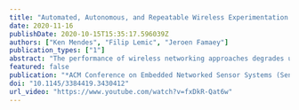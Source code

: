 ```yaml
---
title: "Automated, Autonomous, and Repeatable Wireless Experimentation in Heterogeneous 3D Environments (Demo)"
date: 2020-11-16
publishDate: 2020-10-15T15:35:17.596039Z
authors: ["Ken Mendes", "Filip Lemic", "Jeroen Famaey"]
publication_types: ["1"]
abstract: "The performance of wireless networking approaches degrades under user’s mobility. To objectively and reliably establish their performance under mobility, one has to guarantee highly repeatable experimentation with minimized external influences, which is currently a burdensome manual process for 3-dimensional (3D) environments. To address this issue, we propose a drone-based testbed for automated, autonomous, and repeatable experimentation with mobile wireless infrastructures in heterogeneous 3D environments. The developed testbed can be easily deployed in various environments, allows for simple integration of a new System Under Test (SUT), and guarantees the absence of interference with the SUT."
featured: false
publication: "*ACM Conference on Embedded Networked Sensor Systems (SenSys)*"
doi: "10.1145/3384419.3430412"
url_video: "https://www.youtube.com/watch?v=fxDkR-Qat6w"
---
```

